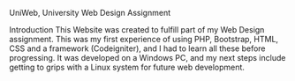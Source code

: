 UniWeb, 
University Web Design Assignment 

Introduction
This Website was created to fulfill part of my Web Design assignment.  This was my first experience of using
PHP, Bootstrap, HTML, CSS and a framework (Codeigniter), and I had to learn all these before progressing.
It was developed on a Windows PC, and my next steps include getting to grips with a Linux system for future web development.
